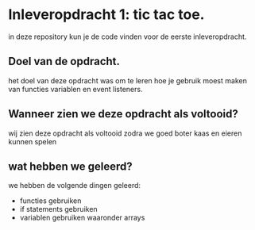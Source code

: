# Inleveropdracht 1: tic tac toe.
in deze repository kun je de code vinden voor de eerste inleveropdracht.

## Doel van de opdracht.
het doel van deze opdracht was om te leren hoe je gebruik moest maken van functies variablen en event listeners.

## Wanneer zien we deze opdracht als voltooid?
wij zien deze opdracht als voltooid zodra we goed boter kaas en eieren kunnen spelen

## wat hebben we geleerd?
we hebben de volgende dingen geleerd: 
* functies gebruiken
* if statements gebruiken
* variablen gebruiken waaronder arrays
